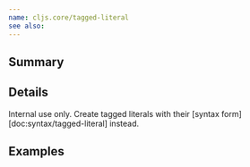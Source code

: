 ```yaml
---
name: cljs.core/tagged-literal
see also:
---
```


## Summary

## Details

Internal use only.  Create tagged literals with their [syntax form][doc:syntax/tagged-literal] instead.

## Examples
